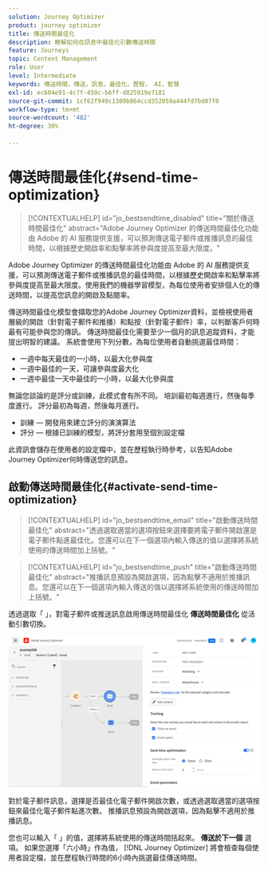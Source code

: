 ```yaml
---
solution: Journey Optimizer
product: journey optimizer
title: 傳送時間最佳化
description: 瞭解如何在訊息中最佳化引數傳送時間
feature: Journeys
topic: Content Management
role: User
level: Intermediate
keywords: 傳送時間，傳送，訊息，最佳化，歷程， AI，智慧
exl-id: ec604e91-4c7f-459c-b6ff-d825919e7181
source-git-commit: 1cf62f949c1309b864ccd352059a444fd7bd07f0
workflow-type: tm+mt
source-wordcount: '482'
ht-degree: 36%

---
```


# 傳送時間最佳化{#send-time-optimization}

>[!CONTEXTUALHELP]
>id="jo_bestsendtime_disabled"
>title="關於傳送時間最佳化"
>abstract="Adobe Journey Optimizer 的傳送時間最佳化功能由 Adobe 的 AI 服務提供支援，可以預測傳送電子郵件或推播訊息的最佳時間，以根據歷史開啟率和點擊率將參與度提高至最大限度。"

Adobe Journey Optimizer 的傳送時間最佳化功能由 Adobe 的 AI 服務提供支援，可以預測傳送電子郵件或推播訊息的最佳時間，以根據歷史開啟率和點擊率將參與度提高至最大限度。使用我們的機器學習模型，為每位使用者安排個人化的傳送時間，以提高您訊息的開啟及點閱率。

傳送時間最佳化模型會擷取您的Adobe Journey Optimizer資料，並檢視使用者層級的開啟（針對電子郵件和推播）和點按（針對電子郵件）率，以判斷客戶何時最有可能參與您的傳訊。 傳送時間最佳化需要至少一個月的訊息追蹤資料，才能提出明智的建議。 系統會使用下列分數，為每位使用者自動挑選最佳時間：

* 一週中每天最佳的一小時，以最大化參與度
* 一週中最佳的一天，可讓參與度最大化
* 一週中最佳一天中最佳的一小時，以最大化參與度

無論您談論的是評分或訓練，此模式會有所不同。 培訓最初每週進行，然後每季度進行。 評分最初為每週，然後每月進行。

* 訓練 — 開發用來建立評分的演演算法
* 評分 — 根據已訓練的模型，將評分套用至個別設定檔

此資訊會儲存在使用者的設定檔中，並在歷程執行時參考，以告知Adobe Journey Optimizer何時傳送您的訊息。

## 啟動傳送時間最佳化{#activate-send-time-optimization}

>[!CONTEXTUALHELP]
>id="jo_bestsendtime_email"
>title="啟動傳送時間最佳化"
>abstract="透過選取適當的選項按鈕來選擇要將電子郵件開啟還是電子郵件點進最佳化。您還可以在下一個選項內輸入傳送的值以選擇將系統使用的傳送時間加上括號。"

>[!CONTEXTUALHELP]
>id="jo_bestsendtime_push"
>title="啟動傳送時間最佳化"
>abstract="推播訊息預設為開啟選項，因為點擊不適用於推播訊息。您還可以在下一個選項內輸入傳送的值以選擇將系統使用的傳送時間加上括號。"

透過選取「 」，對電子郵件或推送訊息啟用傳送時間最佳化 **傳送時間最佳化** 從活動引數切換。

![](../building-journeys/assets/jo-message5.png)

對於電子郵件訊息，選擇是否最佳化電子郵件開啟次數，或透過選取適當的選項按鈕來最佳化電子郵件點進次數。 推播訊息預設為開啟選項，因為點擊不適用於推播訊息。

您也可以輸入「 」的值，選擇將系統使用的傳送時間括起來。 **傳送於下一個** 選項。 如果您選擇「六小時」作為值， [!DNL Journey Optimizer] 將會檢查每個使用者設定檔，並在歷程執行時間的6小時內挑選最佳傳送時間。
